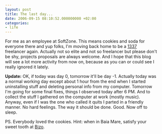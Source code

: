 ```yaml
---
layout: post
title: The last day...
date: 2006-09-15 08:10:52.000000000 +02:00
categories:
- life
---
```

For me as an employee at SoftZone. This means cookies and soda for everyone there and yup folks, I'm moving back home to be a <a href="http://www.urbandictionary.com/define.php?term=1337">1337</a> freelancer again. Actually not so elite and not so freelancer but please don't be shy, projects proposals are always welcome. And I hope that this blog will see a lot more activity from now on, because as you can or could see I really ignored it lately.

<strong>Update:</strong> OK, if today was day 0, tomorrow it'll be day -1. Actually today was a normal working day except about 1 hour from the end when I started uninstalling stuff and deleting personal info from my computer. Tomorrow I'm going for some final fixes, things I observed today after 6 PM. And to collect the stuff I gathered on the computer at work (mostly music). Anyway, even if I was the one who called it quits I parted in a friendly manner. No hard feelings. The way it should be done. Good. Now off to sleep.

PS. Everybody loved the cookies. Hint: when in Baia Mare, satisfy your sweet tooth at <a href="http://www.traseeurbane.ro/firma0p.php?firma=2&id=514&nrows=47" title="Romanian content">Bizo</a>.
